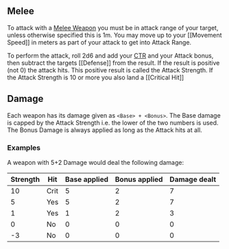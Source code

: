 ## Melee
To attack with a [Melee Weapon](Melee) you must be in attack range of your target, unless otherwise specified this is 1m. You may move up to your [[Movement Speed]] in meters as part of your attack to get into Attack Range.

To perform the attack, roll 2d6 and add your [CTR](Control.md) and your Attack bonus, then subtract the targets [[Defense]] from the result. If the result is positive (not 0) the attack hits. This positive result is called the Attack Strength. If the Attack Strength is 10 or more you also land a [[Critical Hit]]
## Damage
Each weapon has its damage given as `<Base> + <Bonus>`. The Base damage is capped by the Attack Strength i.e. the lower of the two numbers is used. The Bonus Damage is always applied as long as the Attack hits at all.
### Examples
A weapon with  5+2 Damage would deal the following damage:

| Strength | Hit  | Base applied | Bonus applied | Damage dealt |
| -------- | ---- | ------------ | ------------- | ------------ |
| 10       | Crit | 5            | 2             | 7            |
| 5        | Yes  | 5            | 2             | 7            |
| 1        | Yes  | 1            | 2             | 3            |
| 0        | No   | 0            | 0             | 0            |
| -3       | No   | 0            | 0             | 0            |

